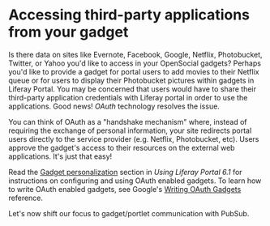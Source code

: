 # Accessing third-party applications from your gadget [](id=accessing-third-party-applications-from-your-gadget)

Is there data on sites like Evernote, Facebook, Google, Netflix, Photobucket,
Twitter, or Yahoo you'd like to access in your OpenSocial gadgets? Perhaps you'd
like to provide a gadget for portal users to add movies to their Netflix queue
or for users to display their Photobucket pictures within gadgets in Liferay
Portal. You may be concerned that users would have to share their third-party
application credentials with Liferay portal in order to use the applications.
Good news! *OAuth* technology resolves the issue.

You can think of OAuth as a "handshake mechanism" where, instead of requiring
the exchange of personal information, your site redirects portal users directly
to the service provider (e.g. Netflix, Photobucket, etc). Users approve the
gadget's access to their resources on the external web applications. It's just
that easy!

Read the
[Gadget personalization](/discover/portal/-/knowledge_base/6-1/exporting-portal-applications-as-widgets-and-opensocial-gadgets)
section in *Using Liferay Portal 6.1* for instructions on configuring and using
OAuth enabled gadgets. To learn how to write OAuth enabled gadgets, see Google's
[Writing OAuth Gadgets](https://developers.google.com/gadgets/docs/oauth)
reference.

Let's now shift our focus to gadget/portlet communication with PubSub.
